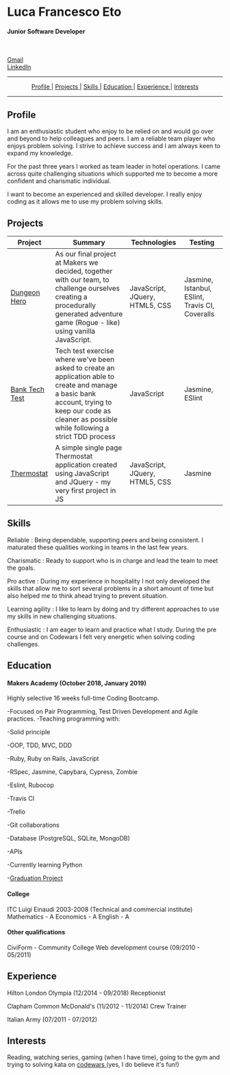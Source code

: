 <h1 align="left"> Luca Francesco Eto </h1>
<h4 align="left"> Junior Software Developer </h4>

<br>

<div align="left">

  [Gmail ](mailto:eto.lucafrancesco@gmail.com)<br>
  [LinkedIn ](https://www.linkedin.com/in/luca-francesco-eto-730052a0)

</div>

<hr>

<div align="center">

  [Profile ](#profile) |
  [Projects ](#projects) |
  [Skills ](#skills) |
  [Education ](#education) |
  [Experience ](#experience) |
  [Interests ](#interests)

</div>

<hr>

## Profile

I am an enthusiastic student who enjoy to be relied on and would go over and beyond to help colleagues and peers.
I am a reliable team player who enjoys problem solving.
I strive to achieve success and I am always keen to expand my knowledge.

For the past three years I worked as team leader in hotel operations.
I came across quite challenging situations which supported me to become a more confident and charismatic individual.

I want to become an experienced and skilled developer.
I really enjoy coding as it allows me to use my problem solving skills.

## Projects
| Project | Summary | Technologies | Testing
|----------|----------|----------|----------|
| [Dungeon Hero](https://github.com/lucafrancesc/dungeon-hero) | As our final project at Makers we decided, together with our team, to challenge ourselves creating a procedurally generated adventure game (Rogue - like) using vanilla JavaScript. | JavaScript, JQuery, HTML5, CSS| Jasmine, Istanbul, ESlint, Travis CI, Coveralls
| [Bank Tech Test](https://github.com/lucafrancesc/BankTechTest) | Tech test exercise where we've been asked to create an application able to create and manage a basic bank account, trying to keep our code as cleaner as possible while following a strict TDD process | JavaScript | Jasmine, ESlint
| [Thermostat](https://github.com/lucafrancesc/Thermostat) | A simple single page Thermostat application created using JavaScript and JQuery - my very first project in JS | JavaScript, JQuery, HTML5, CSS| Jasmine

## Skills

Reliable : Being dependable, supporting peers and being consistent. I maturated these qualities working in teams in the last few years.

Charismatic : Ready to support who is in charge and lead the team to meet the goals.

Pro active : During my experience in hospitality I not only developed the skills that allow me to sort several problems in a short amount of time but also helped me to think ahead trying to prevent situation.

Learning agility : I like to learn by doing and try different approaches to use my skills in new challenging situations.

Enthusiastic : I am eager to learn and practice what I study. During the pre course and on Codewars I felt very energetic when solving coding challenges.

## Education

#### Makers Academy (October 2018, January 2019)
Highly selective 16 weeks full-time Coding Bootcamp.

-Focused on Pair Programming, Test Driven Development and Agile practices.
-Teaching programming with:

-Solid principle

-OOP, TDD, MVC, DDD

-Ruby, Ruby on Rails, JavaScript

-RSpec, Jasmine, Capybara, Cypress, Zombie

-Eslint, Rubocop

-Travis CI

-Trello

-Git collaborations

-Database (PostgreSQL, SQLite, MongoDB)

-APIs

-Currently learning Python

-[Graduation Project](https://github.com/lucafrancesc/dungeon-hero)

#### College
ITC Luigi Einaudi 2003-2008 (Technical and commercial institute)
Mathematics - A
Economics - A
English - A

#### Other qualifications
CiviForm - Community College
Web development course (09/2010 - 05/2011)

## Experience
Hilton London Olympia (12/2014 - 09/2018)
Receptionist

Clapham Common McDonald's (11/2012 - 11/2014)
Crew Trainer

Italian Army (07/2011 - 07/2012)

## Interests

Reading, watching series, gaming (when I have time), going to the gym and trying to solving kata on [codewars ](www.codewars.com) (yes, I do believe it's fun!)
